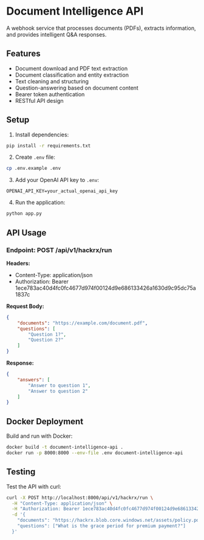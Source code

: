 # Document Intelligence API

A webhook service that processes documents (PDFs), extracts information, and provides intelligent Q&A responses.

## Features

- Document download and PDF text extraction
- Document classification and entity extraction
- Text cleaning and structuring
- Question-answering based on document content
- Bearer token authentication
- RESTful API design

## Setup

1. Install dependencies:
```bash
pip install -r requirements.txt
```

2. Create `.env` file:
```bash
cp .env.example .env
```

3. Add your OpenAI API key to `.env`:
```
OPENAI_API_KEY=your_actual_openai_api_key
```

4. Run the application:
```bash
python app.py
```

## API Usage

### Endpoint: POST /api/v1/hackrx/run

**Headers:**
- Content-Type: application/json
- Authorization: Bearer 1ece783ac40d4fc0fc4677d974f00124d9e686133426a1630d9c95dc75a1837c

**Request Body:**
```json
{
    "documents": "https://example.com/document.pdf",
    "questions": [
        "Question 1?",
        "Question 2?"
    ]
}
```

**Response:**
```json
{
    "answers": [
        "Answer to question 1",
        "Answer to question 2"
    ]
}
```

## Docker Deployment

Build and run with Docker:
```bash
docker build -t document-intelligence-api .
docker run -p 8000:8000 --env-file .env document-intelligence-api
```

## Testing

Test the API with curl:
```bash
curl -X POST http://localhost:8000/api/v1/hackrx/run \
  -H "Content-Type: application/json" \
  -H "Authorization: Bearer 1ece783ac40d4fc0fc4677d974f00124d9e686133426a1630d9c95dc75a1837c" \
  -d '{
    "documents": "https://hackrx.blob.core.windows.net/assets/policy.pdf?sv=2023-01-03&st=2025-07-04T09%3A11%3A24Z&se=2027-07-05T09%3A11%3A00Z&sr=b&sp=r&sig=N4a9OU0w0QXO6AOIBiu4bpl7AXvEZogeT%2FjUHNO7HzQ%3D",
    "questions": ["What is the grace period for premium payment?"]
  }'
```